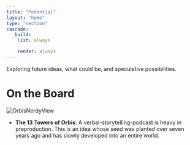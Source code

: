 ```yaml
---
title: "Potential"
layout: "home"
type: "section"
cascade:
  _build:
    list: always

    render: always
---
```

Exploring future ideas, what could be, and speculative possibilities.

# On the Board
![OrbisNerdyView](/images/OrbisNerdyView.png)
* **The 13 Towers of Orbis**: A verbal-storytelling-podcast is heavy in preproduction. This is an idea whose seed was planted over seven years ago and has slowly developed into an entire world. 

